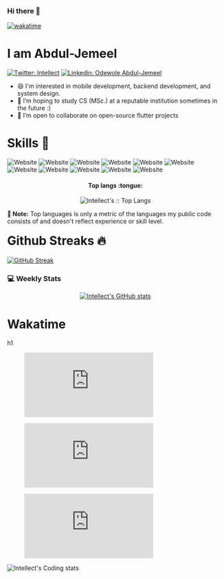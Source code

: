 ### Hi there 👋

[![wakatime](https://wakatime.com/badge/user/437f0b72-1231-4c4b-acb0-0ded1f5264e5.svg)](https://wakatime.com/@437f0b72-1231-4c4b-acb0-0ded1f5264e5)
# I am Abdul-Jemeel
  

  [![Twitter: Intellect](https://img.shields.io/twitter/follow/intellect4all?style=social)](https://twitter.com/intellect4all)
[![Linkedin: Odewole Abdul-Jemeel](https://img.shields.io/badge/-AbdulJemeel-blue?style=flat-square&logo=Linkedin&logoColor=white&link=https://www.linkedin.com/in/abdul-jemeel-odewole-393a0b105/)](https://www.linkedin.com/in/abdul-jemeel-odewole-393a0b105/)



- 😄 I'm interested in mobile development, backend development, and system design.
- 🌱 I’m hoping to study CS (MSc.) at a reputable institution sometimes in the future :)
- 👯 I’m open to collaborate on open-source flutter projects



<h1>Skills 🚀</h1>

![Website](https://img.shields.io/badge/Python-3776AB?style=for-the-badge&logo=python&logoColor=white)
![Website](https://img.shields.io/badge/Flutter-02569B.svg?&style=for-the-badge&logo=Flutter&logoColor=white)
![Website](https://img.shields.io/badge/Java-ED8B00?style=for-the-badge&logo=java&logoColor=white)
![Website](https://img.shields.io/badge/Dart-0175C2?style=for-the-badge&logo=dart&logoColor=white)
![Website](https://img.shields.io/badge/Kotlin-0095D5?&style=for-the-badge&logo=kotlin&logoColor=white)
![Website](https://img.shields.io/badge/JavaScript-F7DF1E?style=for-the-badge&logo=javascript&logoColor=white)
![Website](https://img.shields.io/badge/TypeScript-007ACC?style=for-the-badge&logo=typescript&logoColor=white)
![Website](https://img.shields.io/badge/MongoDB-%234ea94b.svg?&style=for-the-badge&logo=mongodb&logoColor=white)
![Website](https://img.shields.io/badge/firebase-FFCA28.svg?style=for-the-badge&logo=firebase&logoColor=white)
![Website](https://img.shields.io/badge/Node.js-43853D?style=for-the-badge&logo=node.js&logoColor=white)
![Website](https://img.shields.io/badge/Amazon_AWS-232F3E?style=for-the-badge&logo=amazon-aws&logoColor=white)


<h4 align="center">Top langs :tongue:</h4>

<p align="center"><img src="https://github-readme-stats.vercel.app/api/top-langs/?username=intellect4all&langs_count=8&theme=tokyonight&layout=compact&hide=html,css" alt="Intellect's :: Top Langs" /></p>

<b>🚨 Note:</b> Top languages is only a metric of the languages my public code consists of and doesn't reflect experience or skill level.

<h1 style="margin-top:20px;">Github Streaks 🔥</h1>

[![GitHub Streak](https://github-readme-streak-stats.herokuapp.com?user=intellect4all&theme=dark&hide_border=true)](https://git.io/streak-stats)

<h3>💻 Weekly Stats</h3>
<p align="center">
  <a href="https://github.com/anuraghazra/github-readme-stats">
    <img src="https://github-readme-stats.vercel.app/api?username=intellect4all&count_private=true&show_icons=true&theme=dark)](https://github.com/anuraghazra/github-readme-stats" alt="Intellect's GitHub stats" />
  </a>
</p>

<h1>
  Wakatime
</h1>h1

<p align="center">
    
  <figure><embed src="https://wakatime.com/share/@CodeWithIntellect/b5827d9e-28c5-4f53-8b73-637218324ff2.svg"></embed></figure>

<figure><embed src="https://wakatime.com/share/@CodeWithIntellect/6faab2b9-36cf-4fae-bf3d-f9fdd06ed5b5.svg"></embed></figure>

<figure><embed src="https://wakatime.com/share/@CodeWithIntellect/6faab2b9-36cf-4fae-bf3d-f9fdd06ed5b5.svg"></embed></figure>

<img src="https://github-readme-stats.vercel.app/api/wakatime?username=CodeWithIntellect" alt="Intellect's Coding stats" />
</p>




